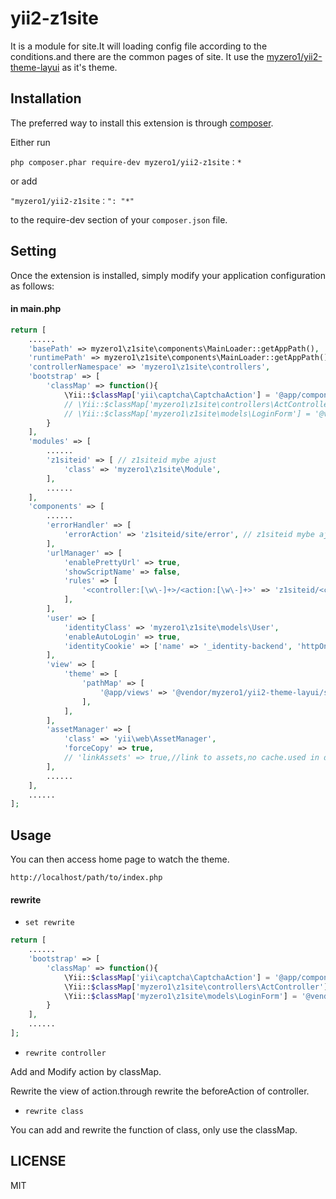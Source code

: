 yii2-z1site
========================
It is a module for site.It will loading config file according to the conditions.and there are the common pages of site.
It use the [myzero1/yii2-theme-layui](https://github.com/myzero1/yii2-theme-layui) as it's theme.


Installation
------------

The preferred way to install this extension is through [composer](http://getcomposer.org/download/).

Either run

```
php composer.phar require-dev myzero1/yii2-z1site：*
```

or add

```
"myzero1/yii2-z1site：": "*"
```

to the require-dev section of your `composer.json` file.


Setting
-----

Once the extension is installed, simply modify your application configuration as follows:

#### in main.php ####

```php
return [
    ......
    'basePath' => myzero1\z1site\components\MainLoader::getAppPath(),
    'runtimePath' => myzero1\z1site\components\MainLoader::getAppPath() . '/runtime', //basePath,runtimePath,vendorPath,timeZone
    'controllerNamespace' => 'myzero1\z1site\controllers',
    'bootstrap' => [
        'classMap' => function(){
            \Yii::$classMap['yii\captcha\CaptchaAction'] = '@app/components/libs/CaptchaAction.php';
            // \Yii::$classMap['myzero1\z1site\controllers\ActController'] = '@vendor/myzero1/yii2-z1site/src/controllers/act/ActController.php';
            // \Yii::$classMap['myzero1\z1site\models\LoginForm'] = '@vendor/myzero1/yii2-z1site/src/models/rewrite/LoginForm.php';
        }
    ],
    'modules' => [
        ......
        'z1siteid' => [ // z1siteid mybe ajust
            'class' => 'myzero1\z1site\Module',
        ],
        ......
    ],
    'components' => [
        ......
        'errorHandler' => [
            'errorAction' => 'z1siteid/site/error', // z1siteid mybe ajust
        ],
        'urlManager' => [
            'enablePrettyUrl' => true,
            'showScriptName' => false,
            'rules' => [
                '<controller:[\w\-]+>/<action:[\w\-]+>' => 'z1siteid/<controller>/<action>' // z1siteid mybe ajust
            ],
        ],
        'user' => [
            'identityClass' => 'myzero1\z1site\models\User',
            'enableAutoLogin' => true,
            'identityCookie' => ['name' => '_identity-backend', 'httpOnly' => true],
        ],
        'view' => [
            'theme' => [
                'pathMap' => [
                    '@app/views' => '@vendor/myzero1/yii2-theme-layui/src/views', // using the layui theme
                ],
            ],
        ],
        'assetManager' => [
            'class' => 'yii\web\AssetManager',
            'forceCopy' => true,
            // 'linkAssets' => true,//link to assets,no cache.used in develop.
        ],
        ......
    ],
    ......
];
```


Usage
-----

You can then access home page to watch the theme.

```
http://localhost/path/to/index.php
```

#### rewrite ####

* ` set rewrite `

```php
return [
    ......
    'bootstrap' => [
        'classMap' => function(){
            \Yii::$classMap['yii\captcha\CaptchaAction'] = '@app/components/libs/CaptchaAction.php';
            \Yii::$classMap['myzero1\z1site\controllers\ActController'] = '@vendor/myzero1/yii2-z1site/src/controllers/act/ActController.php';
            \Yii::$classMap['myzero1\z1site\models\LoginForm'] = '@vendor/myzero1/yii2-z1site/src/models/rewrite/LoginForm.php';
        }
    ],
    ......
];
```

* ` rewrite controller `

Add and Modify action by classMap.

Rewrite the view of action.through rewrite the beforeAction of controller.


* ` rewrite class `

You can add and rewrite the function of class, only use the classMap.



LICENSE
-----
MIT